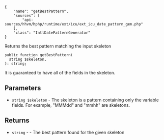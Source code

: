 ``` yamlmeta
{
    "name": "getBestPattern",
    "sources": [
        "api-sources/hhvm/hphp/runtime/ext/icu/ext_icu_date_pattern_gen.php"
    ],
    "class": "IntlDatePatternGenerator"
}
```




Returns the best pattern matching the input skeleton




``` Hack
public function getBestPattern(
  string $skeleton,
): string;
```




It is guaranteed to have all of the fields in the skeleton.




## Parameters




+ ` string $skeleton ` - The skeleton is a pattern containing only the
  variable fields. For example, "MMMdd" and "mmhh" are skeletons.




## Returns




* ` string ` - - The best pattern found for the given skeleton
<!-- HHAPIDOC -->
